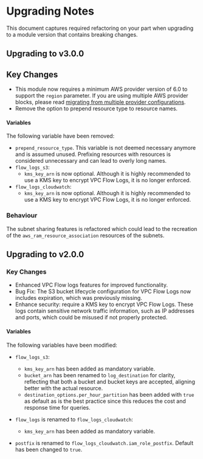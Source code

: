 # Upgrading Notes

This document captures required refactoring on your part when upgrading to a module version that contains breaking changes.

## Upgrading to v3.0.0

## Key Changes

- This module now requires a minimum AWS provider version of 6.0 to support the `region` parameter. If you are using multiple AWS provider blocks, please read [migrating from multiple provider configurations](https://registry.terraform.io/providers/hashicorp/aws/latest/docs/guides/enhanced-region-support#migrating-from-multiple-provider-configurations).
- Remove the option to prepend resource type to resource names.

#### Variables

The following variable have been removed:

* `prepend_resource_type`. This variable is not deemed necessary anymore and is assumed unused. Prefixing resources with resources is considered unnecessary and can lead to overly long names.
* `flow_logs_s3`:
  - `kms_key_arn` is now optional. Although it is highly recommended to use a KMS key to encrypt VPC Flow Logs, it is no longer enforced.
* `flow_logs_cloudwatch`:
  - `kms_key_arn` is now optional. Although it is highly recommended to use a KMS key to encrypt VPC Flow Logs, it is no longer enforced.


### Behaviour

The subnet sharing features is refactored which could lead to the recreation of the `aws_ram_resource_association` resources of the subnets.

## Upgrading to v2.0.0

### Key Changes

- Enhanced VPC Flow logs features for improved functionality.
- Bug Fix: The S3 bucket lifecycle configuration for VPC Flow Logs now includes expiration, which was previously missing.
- Enhance security: require a KMS key to encrypt VPC Flow Logs. These logs contain sensitive network traffic information, such as IP addresses and ports, which could be misused if not properly protected.

#### Variables

The following variables have been modified:

- `flow_logs_s3`:
  - `kms_key_arn` has been added as mandatory variable.
  - `bucket_arn` has been renamed to `log_destination` for clarity, reflecting that both a bucket and bucket keys are accepted, aligning better with the actual resource.
  - `destination_options.per_hour_partition` has been added with `true` as default as is the best practice since this reduces the cost and response time for queries.

- `flow_logs` is renamed to `flow_logs_cloudwatch`:
  - `kms_key_arn` has been added as mandatory variable.

- `postfix` is renamed to `flow_logs_cloudwatch.iam_role_postfix`. Default has been changed to `true`.

